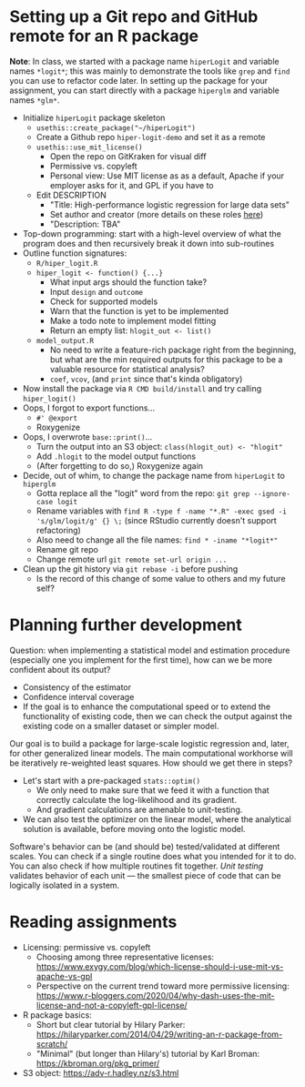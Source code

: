# Setting up a Git repo and GitHub remote for an R package

**Note**: In class, we started with a package name `hiperLogit` and variable names `*logit*`; this was mainly to demonstrate the tools like `grep` and `find` you can use to refactor code later. 
In setting up the package for your assignment, you can start directly with a package `hiperglm` and variable names `*glm*`.

- Initialize `hiperLogit` package skeleton
  * `usethis::create_package("~/hiperLogit")`
  * Create a Github repo `hiper-logit-demo` and set it as a remote
  * `usethis::use_mit_license()`
    - Open the repo on GitKraken for visual diff
    - Permissive vs. copyleft
    - Personal view: Use MIT license as as a default, Apache if your employer asks for it, and GPL if you have to
  * Edit DESCRIPTION
    - "Title: High-performance logistic regression for large data sets"
    - Set author and creator (more details on these roles [here](https://journal.r-project.org/archive/2012/RJ-2012-009/RJ-2012-009.pdf))
    - "Description: TBA"
- Top-down programming: start with a high-level overview of what the program does and then recursively break it down into sub-routines
- Outline function signatures:
  * `R/hiper_logit.R`
  * `hiper_logit <- function() {...}`
    - What input args should the function take?
    - Input `design` and `outcome`
    - Check for supported models
    - Warn that the function is yet to be implemented
    - Make a todo note to implement model fitting
    - Return an empty list: `hlogit_out <- list()`
  * `model_output.R`
    - No need to write a feature-rich package right from the beginning, but what are the min required outputs for this package to be a valuable resource for statistical analysis?
    - `coef`, `vcov`, (and `print` since that's kinda obligatory)
- Now install the package via `R CMD build/install` and try calling `hiper_logit()`
- Oops, I forgot to export functions...
  * `#' @export`
  * Roxygenize
- Oops, I overwrote `base::print()`...
  * Turn the output into an S3 object: `class(hlogit_out) <- "hlogit"`
  * Add `.hlogit` to the model output functions
  * (After forgetting to do so,) Roxygenize again
- Decide, out of whim, to change the package name from `hiperLogit` to `hiperglm`
  * Gotta replace all the "logit" word from the repo: `git grep --ignore-case logit`
  * Rename variables with `find R -type f -name "*.R" -exec gsed -i 's/glm/logit/g' {} \;` (since RStudio currently doesn't support refactoring)
  * Also need to change all the file names: `find * -iname "*logit*"`
  * Rename git repo
  * Change remote url `git remote set-url origin ...`
- Clean up the git history via `git rebase -i` before pushing
  * Is the record of this change of some value to others and my future self?

# Planning further development
Question: when implementing a statistical model and estimation procedure (especially one you implement for the first time), how can we be more confident about its output?
- Consistency of the estimator
- Confidence interval coverage
- If the goal is to enhance the computational speed or to extend the functionality of existing code, then we can check the output against the existing code on a smaller dataset or simpler model.

Our goal is to build a package for large-scale logistic regression and, later, for other generalized linear models. The main computational workhorse will be iteratively re-weighted least squares. How should we get there in steps?
- Let's start with a pre-packaged `stats::optim()`
  * We only need to make sure that we feed it with a function that correctly calculate the log-likelihood and its gradient.
  * And gradient calculations are amenable to unit-testing.
- We can also test the optimizer on the linear model, where the analytical solution is available, before moving onto the logistic model.

Software's behavior can be (and should be) tested/validated at different scales. You can check if a single routine does what you intended for it to do. You can also check if how multiple routines fit together. _Unit testing_ validates behavior of each unit &mdash; the smallest piece of code that can be logically isolated in a system.

# Reading assignments
* Licensing: permissive vs. copyleft
  - Choosing among three representative licenses: https://www.exygy.com/blog/which-license-should-i-use-mit-vs-apache-vs-gpl
  - Perspective on the current trend toward more permissive licensing: https://www.r-bloggers.com/2020/04/why-dash-uses-the-mit-license-and-not-a-copyleft-gpl-license/
* R package basics:
  - Short but clear tutorial by Hilary Parker: https://hilaryparker.com/2014/04/29/writing-an-r-package-from-scratch/
  - "Minimal" (but longer than Hilary's) tutorial by Karl Broman: https://kbroman.org/pkg_primer/
* S3 object: https://adv-r.hadley.nz/s3.html

<!--- Useful code snippets
n_obs <- 32; n_pred <- 4
X <- matrix(rnorm(n_obs * n_pred), nrow = n_obs)
beta <- rnorm(n_pred)
y <- X %*% beta + rnorm(n_obs)
--->
